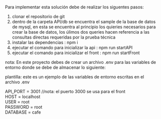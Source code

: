 Para implementar esta solución debe de realizar los siguentes pasos:

1. clonar el repositorio de git
2. dentro de la carpeta API/db se encuentra el sample de la base de datos de mysql, en esta se encuentra al principio los quieries necesarios para crear la base de datos, los úlimos dos queries hacen referencia a las consultas directas requeridas por la prueba técnica
3. instalar las dependencias : npm i
4. ejecutar el comando para inicializar la api : npm run startAPI
5. ejecutar el comando para inicializar el front : npm run startFront

nota:
En este proyecto debes de crear un archivo .env para las variables de entorno donde se debe de almacenar lo siguiente:

plantilla: este es un ejemplo de las variables de entorno escritas en el archivo .env

API_PORT = 3001 //nota: el puerto 3000 se usa para el front        
HOST = localhost     
USER = root     
PASSWORD = root      
DATABASE = cafe   
